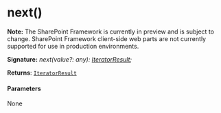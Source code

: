 # next()
**Note:** The SharePoint Framework is currently in preview and is subject to change. SharePoint Framework client-side web parts are not currently supported for use in production environments.





**Signature:** _next(value?: any): [IteratorResult](../../es6-collections.api/interface/iteratorresult.md)<T>;_

**Returns**: [`IteratorResult`](../../es6-collections.api/interface/iteratorresult.md)<T>





#### Parameters
None


